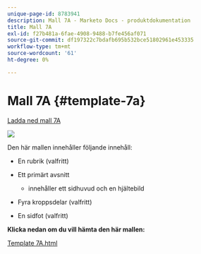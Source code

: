 ```yaml
---
unique-page-id: 8783941
description: Mall 7A - Marketo Docs - produktdokumentation
title: Mall 7A
exl-id: f27b481a-6fae-4908-9488-b7fe456af071
source-git-commit: df197322c7bdafb695b532bce51802961e453335
workflow-type: tm+mt
source-wordcount: '61'
ht-degree: 0%

---
```


# Mall 7A {#template-7a}

[Ladda ned mall 7A](https://experienceleague.adobe.com/landing/marketo/lp-templates/template-7a.html)

![](assets/image2015-7-29-14-3a22-3a54.png)

Den här mallen innehåller följande innehåll:

* En rubrik (valfritt)
* Ett primärt avsnitt

   * innehåller ett sidhuvud och en hjältebild

* Fyra kroppsdelar (valfritt)
* En sidfot (valfritt)

**Klicka nedan om du vill hämta den här mallen:**

[Template 7A.html](https://experienceleague.adobe.com/landing/marketo/lp-templates/template-7a.html)
